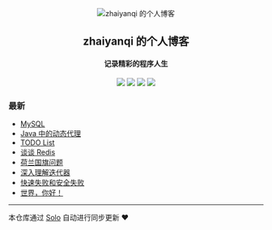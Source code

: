 <p align="center"><img alt="zhaiyanqi 的个人博客" src="https://static.b3log.org/images/brand/solo-32.png"></p><h2 align="center">
zhaiyanqi 的个人博客
</h2>

<h4 align="center">记录精彩的程序人生</h4>
<p align="center"><a title="zhaiyanqi 的个人博客" target="_blank" href="https://github.com/zhaiyanqi/solo-blog"><img src="https://img.shields.io/github/last-commit/zhaiyanqi/solo-blog.svg?style=flat-square&color=FF9900"></a>
<a title="GitHub repo size in bytes" target="_blank" href="https://github.com/zhaiyanqi/solo-blog"><img src="https://img.shields.io/github/repo-size/zhaiyanqi/solo-blog.svg?style=flat-square"></a>
<a title="Solo Version" target="_blank" href="https://github.com/b3log/solo/releases"><img src="https://img.shields.io/badge/solo-3.6.3-f1e05a.svg?style=flat-square&color=blueviolet"></a>
<a title="Hits" target="_blank" href="https://github.com/b3log/hits"><img src="https://hits.b3log.org/zhaiyanqi/solo-blog.svg"></a></p>

### 最新

* [MySQL](http://blog.zhaiyanqi.cn/articles/2019/08/29/1567059890134.html)
* [Java 中的动态代理](http://blog.zhaiyanqi.cn/articles/2019/08/18/1566119352940.html)
* [TODO List](http://blog.zhaiyanqi.cn/articles/2019/08/15/1565845863536.html)
* [谈谈 Redis](http://blog.zhaiyanqi.cn/articles/2019/08/13/1565684293475.html)
* [荷兰国旗问题](http://blog.zhaiyanqi.cn/articles/2019/08/10/1565430790027.html)
* [深入理解迭代器](http://blog.zhaiyanqi.cn/articles/2019/08/10/1565421145667.html)
* [快速失败和安全失败](http://blog.zhaiyanqi.cn/articles/2019/08/10/1565417822215.html)
* [世界，你好！](http://blog.zhaiyanqi.cn/hello-solo)



---

本仓库通过 [Solo](https://github.com/b3log/solo) 自动进行同步更新 ❤️ 